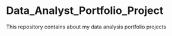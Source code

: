 # Data_Analyst_Portfolio_Project
This repository contains about my data analysis portfolio projects
